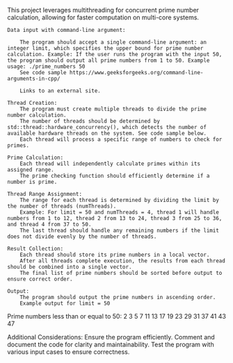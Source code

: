 This project leverages multithreading for concurrent prime number calculation, allowing for faster computation on multi-core systems.

    Data input with command-line argument:

        The program should accept a single command-line argument: an integer limit, which specifies the upper bound for prime number calculation. Example: If the user runs the program with the input 50, the program should output all prime numbers from 1 to 50. Example usage: ./prime_numbers 50 
        See code sample https://www.geeksforgeeks.org/command-line-arguments-in-cpp/ 

        Links to an external site. 

    Thread Creation:
        The program must create multiple threads to divide the prime number calculation.
        The number of threads should be determined by std::thread::hardware_concurrency(), which detects the number of available hardware threads on the system. See code sample below.
        Each thread will process a specific range of numbers to check for primes.

    Prime Calculation:
        Each thread will independently calculate primes within its assigned range.
        The prime checking function should efficiently determine if a number is prime.

    Thread Range Assignment:
        The range for each thread is determined by dividing the limit by the number of threads (numThreads).
        Example: For limit = 50 and numThreads = 4, thread 1 will handle numbers from 1 to 12, thread 2 from 13 to 24, thread 3 from 25 to 36, and thread 4 from 37 to 50.
        The last thread should handle any remaining numbers if the limit does not divide evenly by the number of threads.

    Result Collection:
        Each thread should store its prime numbers in a local vector.
        After all threads complete execution, the results from each thread should be combined into a single vector.
        The final list of prime numbers should be sorted before output to ensure correct order.

    Output:
        The program should output the prime numbers in ascending order.
        Example output for limit = 50

Prime numbers less than or equal to 50:
2 3 5 7 11 13 17 19 23 29 31 37 41 43 47

Additional Considerations: Ensure the program efficiently. Comment and document the code for clarity and maintainability. Test the program with various input cases to ensure correctness.
